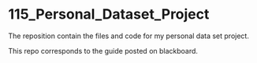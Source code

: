 # 115_Personal_Dataset_Project
The reposition contain the files and code for my personal data set project. 

This repo corresponds to the guide posted on blackboard.

